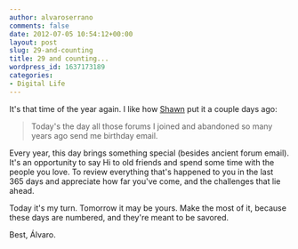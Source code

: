 ```yaml
---
author: alvaroserrano
comments: false
date: 2012-07-05 10:54:12+00:00
layout: post
slug: 29-and-counting
title: 29 and counting...
wordpress_id: 1637173189
categories:
- Digital Life
---
```


It's that time of the year again. I like how [Shawn](http://twitter.com/shawnblanc/status/219778212740349952) put it a couple days ago:



<blockquote>Today's the day all those forums I joined and abandoned so many years ago send me birthday email.</blockquote>



Every year, this day brings something special (besides ancient forum email). It's an opportunity to say Hi to old friends and spend some time with the people you love. To review everything that's happened to you in the last 365 days and appreciate how far you've come, and the challenges that lie ahead.

Today it's my turn. Tomorrow it may be yours. Make the most of it, because these days are numbered, and they're meant to be savored.

Best,
Álvaro.
